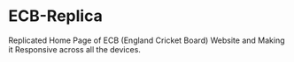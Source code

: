 # ECB-Replica
Replicated Home Page of ECB (England Cricket Board) Website and Making it Responsive across all the devices.
